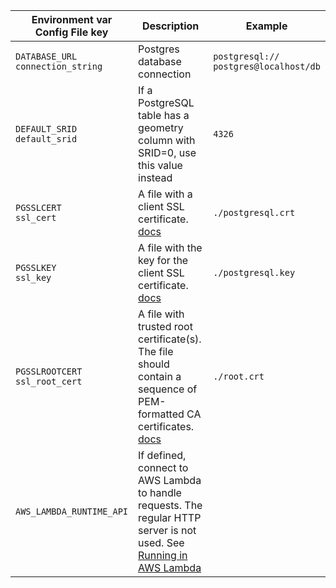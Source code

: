 | Environment var <br/> Config File key    | Description                                                                                                                                                                                                | Example                                     |
| ---------------------------------------- | ---------------------------------------------------------------------------------------------------------------------------------------------------------------------------------------------------------- | ------------------------------------------- |
| `DATABASE_URL` <br/> `connection_string` | Postgres database connection                                                                                                                                                                               | `postgresql://`</br>`postgres@localhost/db` |
| `DEFAULT_SRID` <br/> `default_srid`      | If a PostgreSQL table has a geometry column with SRID=0, use this value instead                                                                                                                            | `4326`                                      |
| `PGSSLCERT` <br/> `ssl_cert`             | A file with a client SSL certificate. [docs](https://www.postgresql.org/docs/current/libpq-connect.html#LIBPQ-CONNECT-SSLCERT)                                                                             | `./postgresql.crt`                          |
| `PGSSLKEY` <br/> `ssl_key`               | A file with the key for the client SSL certificate. [docs](https://www.postgresql.org/docs/current/libpq-connect.html#LIBPQ-CONNECT-SSLKEY)                                                                | `./postgresql.key`                          |
| `PGSSLROOTCERT` <br/> `ssl_root_cert`    | A file with trusted root certificate(s). The file should contain a sequence of PEM-formatted CA certificates. [docs](https://www.postgresql.org/docs/current/libpq-connect.html#LIBPQ-CONNECT-SSLROOTCERT) | `./root.crt`                                |
| `AWS_LAMBDA_RUNTIME_API`                 | If defined, connect to AWS Lambda to handle requests. The regular HTTP server is not used. See [Running in AWS Lambda](run-with-lambda.md)                                                                 |                                             |
